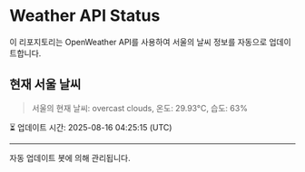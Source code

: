 
# Weather API Status

이 리포지토리는 OpenWeather API를 사용하여 서울의 날씨 정보를 자동으로 업데이트합니다.

## 현재 서울 날씨
> 서울의 현재 날씨: overcast clouds, 온도: 29.93°C, 습도: 63%

⏳ 업데이트 시간: 2025-08-16 04:25:15 (UTC)

---
자동 업데이트 봇에 의해 관리됩니다.

